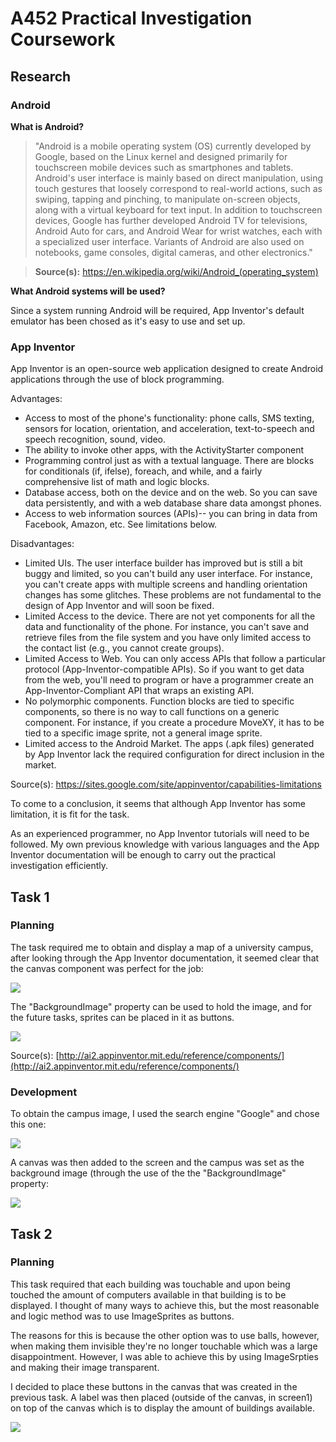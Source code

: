 # A452 Practical Investigation Coursework

## Research

### Android
**What is Android?**

> "Android is a mobile operating system (OS) currently developed by Google, based on the Linux kernel and designed primarily for touchscreen mobile devices such as smartphones and tablets. Android's user interface is mainly based on direct manipulation, using touch gestures that loosely correspond to real-world actions, such as swiping, tapping and pinching, to manipulate on-screen objects, along with a virtual keyboard for text input. In addition to touchscreen devices, Google has further developed Android TV for televisions, Android Auto for cars, and Android Wear for wrist watches, each with a specialized user interface. Variants of Android are also used on notebooks, game consoles, digital cameras, and other electronics."

> **Source(s):** https://en.wikipedia.org/wiki/Android_(operating_system)

**What Android systems will be used?**

Since a system running Android will be required, App Inventor's default emulator has been chosed as it's easy to use and set up.

### App Inventor
App Inventor is an open-source web application designed to create Android applications through the use of block programming.

Advantages:

- Access to most of the phone's functionality: phone calls, SMS texting, sensors for location, orientation, and acceleration, text-to-speech and speech recognition, sound, video.
- The ability to invoke other apps, with the ActivityStarter component
- Programming control just as with a textual language. There are blocks for conditionals (if, ifelse), foreach, and while, and a fairly comprehensive list of math and logic blocks.
- Database access, both on the device and on the web. So you can save data persistently, and with a web database share data amongst phones.
- Access to web information sources (APIs)-- you can bring in data from Facebook, Amazon, etc. See limitations below.

Disadvantages:

- Limited UIs. The user interface builder has improved but is still a bit buggy and limited, so you can't build any user interface. For instance, you can't create apps with multiple screens and handling orientation changes has some glitches. These problems are not fundamental to the design of App Inventor and will soon be fixed.
- Limited Access to the device. There are not yet components for all the data and functionality of the phone. For instance, you can't save and retrieve files from the file system and you have only limited access to the contact list (e.g., you cannot create groups).
- Limited Access to Web. You can only access APIs that follow a particular protocol (App-Inventor-compatible APIs). So if you want to get data from the web, you'll need to program or have a programmer create an App-Inventor-Compliant API that wraps an existing API. 
- No polymorphic components. Function blocks are tied to specific components, so there is no way to call functions on a generic component. For instance, if you create a procedure MoveXY, it has to be tied to a specific image sprite, not a general image sprite.
- Limited access to the Android Market. The apps (.apk files) generated by App Inventor lack the required configuration for direct inclusion in the market.

Source(s): https://sites.google.com/site/appinventor/capabilities-limitations

To come to a conclusion, it seems that although App Inventor has some limitation, it is fit for the task.

As an experienced programmer, no App Inventor tutorials will need to be followed. My own previous knowledge with various languages and the App Inventor documentation will be enough to carry out the practical investigation efficiently.

## Task 1

### Planning
The task required me to obtain and display a map of a university campus, after looking through the App Inventor documentation, it seemed clear that the canvas component was perfect for the job:

![](http://i.imgur.com/wsuLGK2.png)

The "BackgroundImage" property can be used to hold the image, and for the future tasks, sprites can be placed in it as buttons.

![](http://code2flow.com/6y2pJv.png)

Source(s): [http://ai2.appinventor.mit.edu/reference/components/](http://ai2.appinventor.mit.edu/reference/components/)

### Development
To obtain the campus image, I used the search engine "Google" and chose this one:

![](http://i.imgur.com/GHGvwoF.png)

A canvas was then added to the screen and the campus was set as the background image (through the use of the the "BackgroundImage" property:

![](http://i.imgur.com/aH1dly2.png)

## Task 2

### Planning
This task required that each building was touchable and upon being touched the amount of computers available in that building is to be displayed. I thought of many ways to achieve this, but the most reasonable and logic method was to use ImageSprites as buttons.

The reasons for this is because the other option was to use balls, however, when making them invisible they're no longer touchable which was a large disappointment. However, I was able to achieve this by using ImageSrpties and making their image transparent.

I decided to place these buttons in the canvas that was created in the previous task. A label was then placed (outside of the canvas, in screen1) on top of the canvas which is to display the amount of buildings available.

![](http://i.imgur.com/pyJEN28.png)
